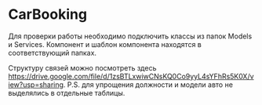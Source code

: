 # CarBooking
Для проверки работы необходимо подключить классы из папок Models и Services.
Компонент и шаблон компонента находятся в соответствующий папках.

Структуру связей можно посмотреть здесь https://drive.google.com/file/d/1zsBTLxwiwCNsKQ0Co9yyL4sYFhRs5K0X/view?usp=sharing.
P.S. для упрощения должности и модели авто не выделялись в отдельные таблицы.
